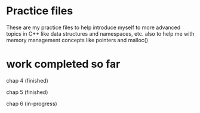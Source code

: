 # Practice files

These are my practice files to help introduce myself to more advanced topics in C++ like
data structures and namespaces, etc. also to help me with memory management concepts like pointers and malloc()


# work completed so far
chap 4 (finished)

chap 5 (finished)

chap 6 (in-progress)
